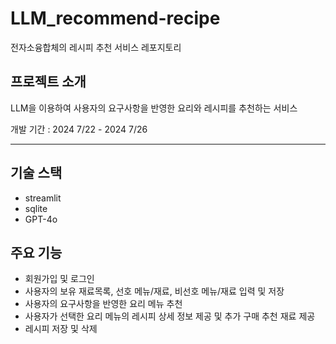 # LLM_recommend-recipe

전자소융합체의 레시피 추천 서비스 레포지토리

## 프로젝트 소개

LLM을 이용하여 사용자의 요구사항을 반영한 요리와 레시피를 추천하는 서비스

개발 기간 : 2024 7/22 - 2024 7/26

---

## 기술 스택

- streamlit 
- sqlite
- GPT-4o

## 주요 기능

- 회원가입 및 로그인
- 사용자의 보유 재료목록, 선호 메뉴/재료, 비선호 메뉴/재료 입력 및 저장
- 사용자의 요구사항을 반영한 요리 메뉴 추천
- 사용자가 선택한 요리 메뉴의 레시피 상세 정보 제공 및 추가 구매 추천 재료 제공
- 레시피 저장 및 삭제
